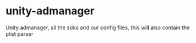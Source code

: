 unity-admanager
===============

Unity admanager, all the sdks and our config files, this will also contain the plist parser

